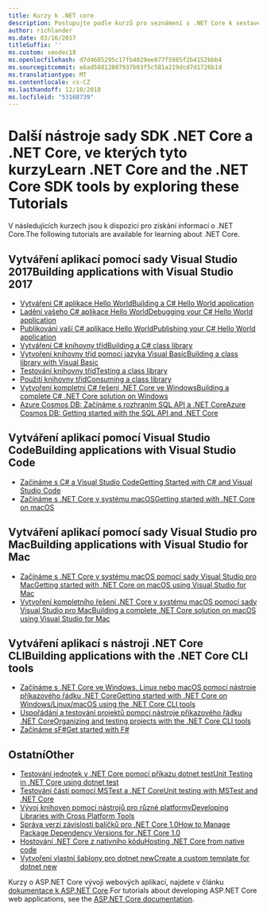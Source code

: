 ```yaml
---
title: Kurzy k .NET core
description: Postupujte podle kurzů pro seznámení s .NET Core k sestavení aplikací a knihoven pro Mac, Linux a Windows.
author: richlander
ms.date: 03/16/2017
titleSuffix: ''
ms.custom: seodec18
ms.openlocfilehash: d7d4685295c17fb4029ee077f5985f2b4152bbb4
ms.sourcegitcommit: e6ad58812807937b03f5c581a219dcd7d1726b1d
ms.translationtype: MT
ms.contentlocale: cs-CZ
ms.lasthandoff: 12/10/2018
ms.locfileid: "53168739"
---
```

# <a name="learn-net-core-and-the-net-core-sdk-tools-by-exploring-these-tutorials"></a><span data-ttu-id="bae91-103">Další nástroje sady SDK .NET Core a .NET Core, ve kterých tyto kurzy</span><span class="sxs-lookup"><span data-stu-id="bae91-103">Learn .NET Core and the .NET Core SDK tools by exploring these Tutorials</span></span>

<span data-ttu-id="bae91-104">V následujících kurzech jsou k dispozici pro získání informací o .NET Core.</span><span class="sxs-lookup"><span data-stu-id="bae91-104">The following tutorials are available for learning about .NET Core.</span></span>

## <a name="building-applications-with-visual-studio-2017"></a><span data-ttu-id="bae91-105">Vytváření aplikací pomocí sady Visual Studio 2017</span><span class="sxs-lookup"><span data-stu-id="bae91-105">Building applications with Visual Studio 2017</span></span>

- [<span data-ttu-id="bae91-106">Vytváření C# aplikace Hello World</span><span class="sxs-lookup"><span data-stu-id="bae91-106">Building a C# Hello World application</span></span>](with-visual-studio.md)
- [<span data-ttu-id="bae91-107">Ladění vašeho C# aplikace Hello World</span><span class="sxs-lookup"><span data-stu-id="bae91-107">Debugging your C# Hello World application</span></span>](debugging-with-visual-studio.md)
- [<span data-ttu-id="bae91-108">Publikování vaší C# aplikace Hello World</span><span class="sxs-lookup"><span data-stu-id="bae91-108">Publishing your C# Hello World application</span></span>](publishing-with-visual-studio.md)
- [<span data-ttu-id="bae91-109">Vytváření C# knihovny tříd</span><span class="sxs-lookup"><span data-stu-id="bae91-109">Building a C# class library</span></span>](library-with-visual-studio.md)
- [<span data-ttu-id="bae91-110">Vytvoření knihovny tříd pomocí jazyka Visual Basic</span><span class="sxs-lookup"><span data-stu-id="bae91-110">Building a class library with Visual Basic</span></span>](vb-library-with-visual-studio.md)
- [<span data-ttu-id="bae91-111">Testování knihovny tříd</span><span class="sxs-lookup"><span data-stu-id="bae91-111">Testing a class library</span></span>](testing-library-with-visual-studio.md)
- [<span data-ttu-id="bae91-112">Použití knihovny tříd</span><span class="sxs-lookup"><span data-stu-id="bae91-112">Consuming a class library</span></span>](consuming-library-with-visual-studio.md)
- [<span data-ttu-id="bae91-113">Vytvoření kompletní C# řešení .NET Core ve Windows</span><span class="sxs-lookup"><span data-stu-id="bae91-113">Building a complete C# .NET Core solution on Windows</span></span>](using-on-windows-full-solution.md)
- [<span data-ttu-id="bae91-114">Azure Cosmos DB: Začínáme s rozhraním SQL API a .NET Core</span><span class="sxs-lookup"><span data-stu-id="bae91-114">Azure Cosmos DB: Getting started with the SQL API and .NET Core</span></span>](/azure/cosmos-db/sql-api-dotnetcore-get-started)

## <a name="building-applications-with-visual-studio-code"></a><span data-ttu-id="bae91-115">Vytváření aplikací pomocí Visual Studio Code</span><span class="sxs-lookup"><span data-stu-id="bae91-115">Building applications with Visual Studio Code</span></span>

- [<span data-ttu-id="bae91-116">Začínáme s C# a Visual Studio Code</span><span class="sxs-lookup"><span data-stu-id="bae91-116">Getting Started with C# and Visual Studio Code</span></span>](with-visual-studio-code.md)
- [<span data-ttu-id="bae91-117">Začínáme s .NET Core v systému macOS</span><span class="sxs-lookup"><span data-stu-id="bae91-117">Getting started with .NET Core on macOS</span></span>](using-on-macos.md)

## <a name="building-applications-with-visual-studio-for-mac"></a><span data-ttu-id="bae91-118">Vytváření aplikací pomocí sady Visual Studio pro Mac</span><span class="sxs-lookup"><span data-stu-id="bae91-118">Building applications with Visual Studio for Mac</span></span>

- [<span data-ttu-id="bae91-119">Začínáme s .NET Core v systému macOS pomocí sady Visual Studio pro Mac</span><span class="sxs-lookup"><span data-stu-id="bae91-119">Getting started with .NET Core on macOS using Visual Studio for Mac</span></span>](using-on-mac-vs.md)
- [<span data-ttu-id="bae91-120">Vytvoření kompletního řešení .NET Core v systému macOS pomocí sady Visual Studio pro Mac</span><span class="sxs-lookup"><span data-stu-id="bae91-120">Building a complete .NET Core solution on macOS using Visual Studio for Mac</span></span>](using-on-mac-vs-full-solution.md)

## <a name="building-applications-with-the-net-core-cli-tools"></a><span data-ttu-id="bae91-121">Vytváření aplikací s nástroji .NET Core CLI</span><span class="sxs-lookup"><span data-stu-id="bae91-121">Building applications with the .NET Core CLI tools</span></span>

- [<span data-ttu-id="bae91-122">Začínáme s .NET Core ve Windows, Linux nebo macOS pomocí nástroje příkazového řádku .NET Core</span><span class="sxs-lookup"><span data-stu-id="bae91-122">Getting started with .NET Core on Windows/Linux/macOS using the .NET Core CLI tools</span></span>](using-with-xplat-cli.md)
- [<span data-ttu-id="bae91-123">Uspořádání a testování projektů pomocí nástroje příkazového řádku .NET Core</span><span class="sxs-lookup"><span data-stu-id="bae91-123">Organizing and testing projects with the .NET Core CLI tools</span></span>](testing-with-cli.md)
- [<span data-ttu-id="bae91-124">Začínáme sF#</span><span class="sxs-lookup"><span data-stu-id="bae91-124">Get started with F#</span></span>](../../fsharp/get-started/get-started-command-line.md)

## <a name="other"></a><span data-ttu-id="bae91-125">Ostatní</span><span class="sxs-lookup"><span data-stu-id="bae91-125">Other</span></span>
- [<span data-ttu-id="bae91-126">Testování jednotek v .NET Core pomocí příkazu dotnet test</span><span class="sxs-lookup"><span data-stu-id="bae91-126">Unit Testing in .NET Core using dotnet test</span></span>](../testing/unit-testing-with-dotnet-test.md)
- [<span data-ttu-id="bae91-127">Testování částí pomocí MSTest a .NET Core</span><span class="sxs-lookup"><span data-stu-id="bae91-127">Unit testing with MSTest and .NET Core</span></span>](../testing/unit-testing-with-mstest.md)
- [<span data-ttu-id="bae91-128">Vývoj knihoven pomocí nástrojů pro různé platformy</span><span class="sxs-lookup"><span data-stu-id="bae91-128">Developing Libraries with Cross Platform Tools</span></span>](libraries.md)
- [<span data-ttu-id="bae91-129">Správa verzí závislosti balíčků pro .NET Core 1.0</span><span class="sxs-lookup"><span data-stu-id="bae91-129">How to Manage Package Dependency Versions for .NET Core 1.0</span></span>](managing-package-dependency-versions.md)
- [<span data-ttu-id="bae91-130">Hostování .NET Core z nativního kódu</span><span class="sxs-lookup"><span data-stu-id="bae91-130">Hosting .NET Core from native code</span></span>](netcore-hosting.md)
- [<span data-ttu-id="bae91-131">Vytvoření vlastní šablony pro dotnet new</span><span class="sxs-lookup"><span data-stu-id="bae91-131">Create a custom template for dotnet new</span></span>](create-custom-template.md)

<span data-ttu-id="bae91-132">Kurzy o ASP.NET Core vývoji webových aplikací, najdete v článku [dokumentace k ASP.NET Core](/aspnet/core/).</span><span class="sxs-lookup"><span data-stu-id="bae91-132">For tutorials about developing ASP.NET Core web applications, see the [ASP.NET Core documentation](/aspnet/core/).</span></span>
